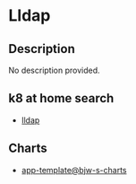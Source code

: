 # Lldap

## Description

No description provided.

## k8 at home search

- [lldap](https://nanne.dev/k8s-at-home-search/#/lldap)

## Charts

- [app-template@bjw-s-charts](https://bjw-s.github.io/helm-charts/)
